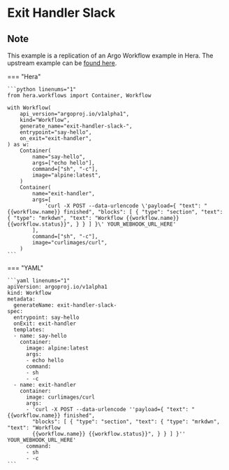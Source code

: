 # Exit Handler Slack

## Note

This example is a replication of an Argo Workflow example in Hera.
The upstream example can be [found here](https://github.com/argoproj/argo-workflows/blob/main/examples/exit-handler-slack.yaml).




=== "Hera"

    ```python linenums="1"
    from hera.workflows import Container, Workflow

    with Workflow(
        api_version="argoproj.io/v1alpha1",
        kind="Workflow",
        generate_name="exit-handler-slack-",
        entrypoint="say-hello",
        on_exit="exit-handler",
    ) as w:
        Container(
            name="say-hello",
            args=["echo hello"],
            command=["sh", "-c"],
            image="alpine:latest",
        )
        Container(
            name="exit-handler",
            args=[
                'curl -X POST --data-urlencode \'payload={ "text": "{{workflow.name}} finished", "blocks": [ { "type": "section", "text": { "type": "mrkdwn", "text": "Workflow {{workflow.name}} {{workflow.status}}", } } ] }\' YOUR_WEBHOOK_URL_HERE'
            ],
            command=["sh", "-c"],
            image="curlimages/curl",
        )
    ```

=== "YAML"

    ```yaml linenums="1"
    apiVersion: argoproj.io/v1alpha1
    kind: Workflow
    metadata:
      generateName: exit-handler-slack-
    spec:
      entrypoint: say-hello
      onExit: exit-handler
      templates:
      - name: say-hello
        container:
          image: alpine:latest
          args:
          - echo hello
          command:
          - sh
          - -c
      - name: exit-handler
        container:
          image: curlimages/curl
          args:
          - 'curl -X POST --data-urlencode ''payload={ "text": "{{workflow.name}} finished",
            "blocks": [ { "type": "section", "text": { "type": "mrkdwn", "text": "Workflow
            {{workflow.name}} {{workflow.status}}", } } ] }'' YOUR_WEBHOOK_URL_HERE'
          command:
          - sh
          - -c
    ```

